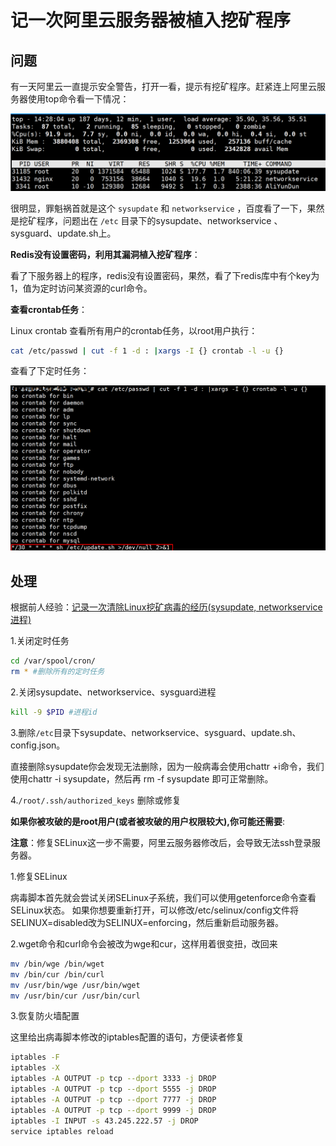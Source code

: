 # 记一次阿里云服务器被植入挖矿程序

## 问题

有一天阿里云一直提示安全警告，打开一看，提示有挖矿程序。赶紧连上阿里云服务器使用top命令看一下情况：

![示例](../../IMG/linux/issue/0001.png)

很明显，罪魁祸首就是这个 `sysupdate` 和 `networkservice` ，百度看了一下，果然是挖矿程序，问题出在 `/etc` 目录下的sysupdate、networkservice 、sysguard、update.sh上。

**Redis没有设置密码，利用其漏洞植入挖矿程序**：

看了下服务器上的程序，redis没有设置密码，果然，看了下redis库中有个key为1，值为定时访问某资源的curl命令。

**查看crontab任务**：

Linux crontab 查看所有用户的crontab任务，以root用户执行：

```bash
cat /etc/passwd | cut -f 1 -d : |xargs -I {} crontab -l -u {}
```

查看了下定时任务：

![示例](../../IMG/linux/issue/0002.png)

## 处理

根据前人经验：[记录一次清除Linux挖矿病毒的经历(sysupdate, networkservice进程)](https://blog.csdn.net/daiyuhe/article/details/95683393)

1.关闭定时任务

```bash
cd /var/spool/cron/
rm * #删除所有的定时任务
```

2.关闭sysupdate、networkservice、sysguard进程

```bash
kill -9 $PID #进程id
```

3.删除`/etc`目录下sysupdate、networkservice、sysguard、update.sh、config.json。

直接删除sysupdate你会发现无法删除，因为一般病毒会使用chattr +i命令，我们使用chattr -i sysupdate，然后再 rm -f sysupdate 即可正常删除。

4.`/root/.ssh/authorized_keys` 删除或修复

**如果你被攻破的是root用户(或者被攻破的用户权限较大),你可能还需要**:

**注意**：修复SELinux这一步不需要，阿里云服务器修改后，会导致无法ssh登录服务器。

1.修复SELinux

病毒脚本首先就会尝试关闭SELinux子系统，我们可以使用getenforce命令查看SELinux状态。
如果你想要重新打开，可以修改/etc/selinux/config文件将SELINUX=disabled改为SELINUX=enforcing，然后重新启动服务器。

2.wget命令和curl命令会被改为wge和cur，这样用着很变扭，改回来

```bash
mv /bin/wge /bin/wget
mv /bin/cur /bin/curl
mv /usr/bin/wge /usr/bin/wget
mv /usr/bin/cur /usr/bin/curl
```

3.恢复防火墙配置

这里给出病毒脚本修改的iptables配置的语句，方便读者修复

```bash
iptables -F
iptables -X
iptables -A OUTPUT -p tcp --dport 3333 -j DROP
iptables -A OUTPUT -p tcp --dport 5555 -j DROP
iptables -A OUTPUT -p tcp --dport 7777 -j DROP
iptables -A OUTPUT -p tcp --dport 9999 -j DROP
iptables -I INPUT -s 43.245.222.57 -j DROP
service iptables reload
```
